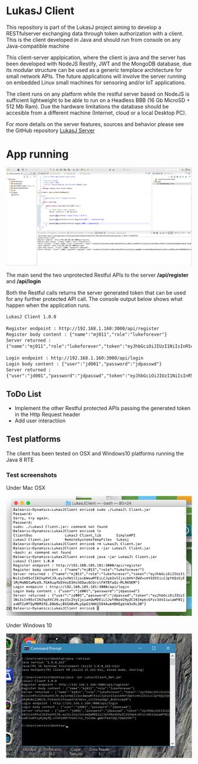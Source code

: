 # LukasJ Client
This repository is part of the LukasJ project aiming to develop a RESTfulserver exchanging data through token
authorization with a client.
This is the client developed in Java and should run from console on any Java-compatible machine

This client-server applpication, where the client is java and the server has been developed with NodeJS Restify, JWT and the MongoDB database, due its modular structure can be used as a generic templace architecture for small network APIs. The future applications will involve the server running on embedded Linux small machines for sensoring and/or IoT applications.

The client runs on any platform while the restful server based on NodeJS is sufficient lightweight to be able to run on a Headless BBB (16 Gb MicroSD + 512 Mb Ram). Due the hardware limitations the database should be accesible from a different machine (Internet, cloud or a local Desktop PC).

For more details on the server features, sources and behavior please see the GitHub repository [LukasJ Server](https://alicemirror.github.io/LukasJ_Server/)

# App running

![App running in the Eclipse environment](https://raw.githubusercontent.com/alicemirror/LukasJ_Client/master/images/EclipseTest.png)

The main send the two unprotected Restful APIs to the server **/api/register** and **/api/login**

Both the Restful calls returns the server generated token that can be used for any further protected API call. The console output below shows what happen when the application runs.
```
LukasJ Client 1.0.0

Register endpoint : http://192.168.1.160:3000/api/register
Register body content : {"name":"mj011","role":"lukeforever"}
Server returned : {"name":"mj011","role":"lukeforever","token":"eyJhbGciOiJIUzI1NiIsInR5cCI6IkpXVCJ9.eyJuYW1lIjoibWowMTEiLCJyb2xlIjoibHVrZWZvcmV2ZXIiLCJpYXQiOjE1MjMxMzYwMjd9.3yLM37vyX4Kgn8HWml9BlDn7Zw0TwaNHzWQeEAK2jpI"}

Login endpoint : http://192.168.1.160:3000/api/login
Login body content : {"user":"jd001","password":"jdpasswd"}
Server returned : {"user":"jd001","password":"jdpasswd","token":"eyJhbGciOiJIUzI1NiIsInR5cCI6IkpXVCJ9.eyJ1c2VyIjoiamQwMDEiLCJwYXNzd29yZCI6ImpkcGFzc3dkIiwiaWF0IjoxNTIzMTM2MDI3fQ.nHBpbPcbnkt5mevQto8Pa8qSsTR258Tf_IJE8MosDGs"}**
```

## ToDo List
- Implement the other Restful protected APIs passing the generated token in the Http Request header
- Add user interactiion

## Test platforms
The client has been tested on OSX and Windows10 platforms running the Java 8 RTE

### Test screenshots

Under Mac OSX

![App running in the Eclipse environment](https://raw.githubusercontent.com/alicemirror/LukasJ_Client/master/images/OSXTest.png)

Under Windows 10

![App running in the Eclipse environment](https://raw.githubusercontent.com/alicemirror/LukasJ_Client/master/images/WindowsTest.png)


